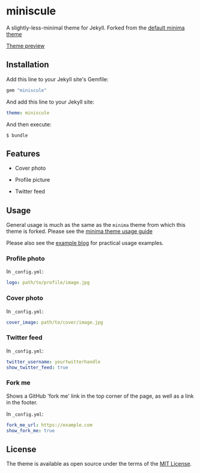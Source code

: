 # miniscule

A slightly-less-minimal theme for Jekyll. Forked from the [default minima theme](https://github.com/Jekyll/minima)

[Theme preview](http://ronenagranat.com/)

## Installation

Add this line to your Jekyll site's Gemfile:

```ruby
gem "miniscule"
```

And add this line to your Jekyll site:

```yaml
theme: miniscule
```

And then execute:

    $ bundle

## Features

* Cover photo

* Profile picture

* Twitter feed

## Usage

General usage is much as the same as the `minima` theme from which this theme is forked.
Please see the [minima theme usage guide](https://github.com/jekyll/minima/blob/master/README.md#usage)

Please also see the [example blog](https://github.com/ronen-agranat/ronenagranat) for practical usage examples.

### Profile photo

In `_config.yml`:

```yaml
logo: path/to/profile/image.jpg
```

### Cover photo

In `_config.yml`:

```yaml
cover_image: path/to/cover/image.jpg
```

### Twitter feed

In `_config.yml`:

```yaml
twitter_username: yourtwitterhandle
show_twitter_feed: true
```

### Fork me

Shows a GitHub 'fork me' link in the top corner of the page, as
well as a link in the footer.

In `_config.yml`:

```yaml
fork_me_url: https://example.com
show_fork_me: true
```

## License

The theme is available as open source under the terms of the [MIT License](http://opensource.org/licenses/MIT).
